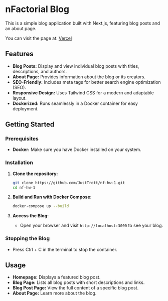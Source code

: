 # nFactorial Blog

This is a simple blog application built with Next.js, featuring blog posts and an about page.

You can visit the page at: [Vercel](https://nf-hw-1-delta.vercel.app/)

## Features

-   **Blog Posts:** Display and view individual blog posts with titles, descriptions, and authors.
-   **About Page:** Provides information about the blog or its creators.
-   **SEO-Friendly:** Includes meta tags for better search engine optimization (SEO).
-   **Responsive Design:** Uses Tailwind CSS for a modern and adaptable layout.
-   **Dockerized:** Runs seamlessly in a Docker container for easy deployment.

## Getting Started

### Prerequisites

-   **Docker:** Make sure you have Docker installed on your system.

### Installation

1.  **Clone the repository:**

    ```bash
    git clone https://github.com/JustTrott/nf-hw-1.git
    cd nf-hw-1
    ```

2.  **Build and Run with Docker Compose:**

    ```bash
    docker-compose up --build
    ```

3.  **Access the Blog:**
    -   Open your browser and visit `http://localhost:3000` to see your blog.

### Stopping the Blog

-   Press Ctrl + C in the terminal to stop the container.

## Usage

-   **Homepage:** Displays a featured blog post.
-   **Blog Page:** Lists all blog posts with short descriptions and links.
-   **Blog Post Page:** View the full content of a specific blog post.
-   **About Page:** Learn more about the blog.
